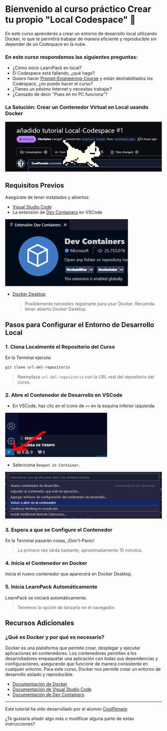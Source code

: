 # Bienvenido al curso práctico Crear tu propio "Local Codespace" 🤖

En este curso aprenderás a crear un entorno de desarrollo local utilizando Docker, lo que te permitirá trabajar de manera eficiente y reproducible sin depender de un Codespace en la nube.

### En este curso respondemos las siguientes preguntas:
- ¿Cómo inicio LearnPack en local?
- El Codespace está fallando, ¿qué hago?
- Quiero hacer [Prompt-Engineering-Course](https://github.com/breatheco-de/prompt-engineering-exercise-course) y están deshabilitados los Codespace, ¿no puedo hacer el curso?
- ¿Tienes un pésimo Internet y necesitas trabajar?
- ¿Cansado de decir "Pues en mi PC funciona"?

### La Solución: Crear un Contenedor Virtual en Local usando Docker

![Este contenido ha sido merged](rsc/first_real_merge.PNG)

## **Requisitos Previos**

Asegúrate de tener instalados y abiertos:
- [Visual Studio Code](https://code.visualstudio.com/)
- La extensión de [Dev Containers](https://marketplace.visualstudio.com/items?itemName=ms-vscode-remote.remote-containers) en VSCode

![Dev Containers Extension](rsc/extension.PNG)

- [Docker Desktop](https://www.docker.com/products/docker-desktop/)
  > Posiblemente necesites registrarte para usar Docker.
  > Recuerda tener abierto Docker Desktop.

## **Pasos para Configurar el Entorno de Desarrollo Local**

### 1. Clona Localmente el Repositorio del Curso
En la Terminal ejecuta:
```bash
git clone url-del-repositorio
```
> Reemplaza `url-del-repositorio` con la URL real del repositorio del curso.

### 2. Abre el Contenedor de Desarrollo en VSCode
- En VSCode, haz clic en el icono de `><` en la esquina inferior izquierda.

![Icono de Dev Containers](rsc/Boton_equina_inf.PNG)

- Selecciona `Reopen in Container`.

![Reopen in Container](rsc/Volver_abrir_container.PNG)

### 3. Espera a que se Configure el Contenedor
En la Terminal pasarán cosas, ¡Don't-Panic!
> La primera vez tarda bastante, aproximadamente 10 minutos.

### 4. Inicia el Contenedor en Docker
Inicia el nuevo contenedor que aparecerá en Docker Desktop.

### 5. Inicia LearnPack Automáticamente
LearnPack se iniciará automáticamente.
> Tenemos la opción de lanzarlo en el navegador.

## **Recursos Adicionales**

### ¿Qué es Docker y por qué es necesario?
Docker es una plataforma que permite crear, desplegar y ejecutar aplicaciones en contenedores. Los contenedores permiten a los desarrolladores empaquetar una aplicación con todas sus dependencias y configuraciones, asegurando que funcione de manera consistente en cualquier entorno. Para este curso, Docker nos permite crear un entorno de desarrollo aislado y reproducible.

- [Documentación de Docker](https://docs.docker.com/get-started/)
- [Documentación de Visual Studio Code](https://code.visualstudio.com/docs)
- [Documentación de Dev Containers](https://code.visualstudio.com/docs/remote/containers)

---

Este tutorial ha sido desarrollado por el alumno [CoolPenwin](https://github.com/CoolPenwin)

¿Te gustaría añadir algo más o modificar alguna parte de estas instrucciones?
